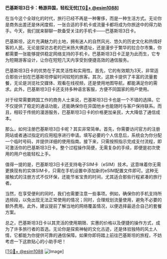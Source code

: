**巴基斯坦3日卡：畅游异国，轻松无忧[[TG💪+ @esim1088](https://t.me/s/esim1088)]**

在当今这个全球化的时代，旅行已经不再是一种奢侈，而是一种生活方式。无论你是商务出差还是休闲度假，一张合适的手机卡或流量卡都将成为你旅途中的得力助手。今天，我们就来聊聊一款备受关注的手机卡——巴基斯坦3日卡。

巴基斯坦，这片充满魅力的土地，拥有迷人的自然风光、悠久的历史文化和热情好客的人民。无论是探访古老的巴米扬大佛遗址，还是漫步于繁华的拉合尔市集，你都需要一张能够提供稳定网络支持的手机卡。巴基斯坦3日卡正是为此而生，它专为短期游客设计，让你在短短几天内享受到便捷高效的通信服务。

巴基斯坦3日卡的优势在于其灵活性和实用性。首先，它的有效期为3天，非常适合那些计划在巴基斯坦停留时间较短的旅客。其次，这款卡提供了丰富的流量套餐，无论是浏览社交媒体、观看在线视频，还是使用地图导航，都能满足你的需求。此外，巴基斯坦3日卡还支持多种语言客服，方便不同国家的用户使用。

对于经常需要跨国工作的商务人士来说，巴基斯坦3日卡也是一个不错的选择。它不仅提供了稳定的通话功能，还能确保你在异国他乡也能随时与客户保持联系。而且，相较于传统的漫游服务，巴基斯坦3日卡的价格更加亲民，大大降低了通信成本。

那么，如何注册巴基斯坦3日卡呢？其实非常简单。首先，你需要访问官方的注册网站或者通过指定的应用程序进行申请。填写必要的个人信息后，系统会为你分配一个临时号码，并提供详细的使用指南。接下来，只需按照指示完成支付流程，即可激活你的巴基斯坦3日卡。整个过程操作简便，无需复杂的手续，即便是初次使用的用户也能轻松上手。

值得一提的是，巴基斯坦3日卡还支持电子SIM卡（eSIM）技术。这意味着你无需更换现有的实体SIM卡，只需在手机设置中添加新的eSIM配置文件即可。这种无接触式的注册方式不仅环保，还能节省宝贵的时间，尤其适合那些行程紧凑的旅行者。

当然，在享受便利的同时，我们也需要注意一些事项。例如，确保你的手机支持所选频段，以免出现无法正常使用的情况；同时，合理规划流量使用，避免不必要的额外费用。此外，建议提前了解当地的网络覆盖情况，以便选择最适合自己的套餐方案。

总之，巴基斯坦3日卡以其灵活的使用期限、实惠的价格以及便捷的操作方式，成为了许多旅行者的首选。无论你是探索神秘的文化古迹，还是体验独特的风土人情，它都能为你提供可靠的通信保障。如果你即将踏上前往巴基斯坦的旅程，不妨考虑一下这款贴心的小助手吧！

[[TG💪+ @esim1088](https://t.me/s/esim1088) ![Image](https://i.postimg.cc/4NQfJmqS/Snipaste-2025-05-13-00-14-12.png)]